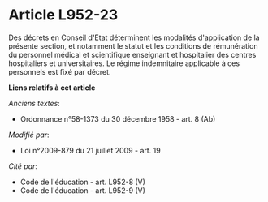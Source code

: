 # Article L952-23

Des décrets en Conseil d'Etat déterminent les modalités d'application de la présente section, et notamment le statut et les
conditions de rémunération du personnel médical et scientifique enseignant et hospitalier des centres hospitaliers et
universitaires. Le régime indemnitaire applicable à ces personnels est fixé par décret.

**Liens relatifs à cet article**

_Anciens textes_:

  - Ordonnance n°58-1373 du 30 décembre 1958 - art. 8 (Ab)

_Modifié par_:

  - Loi n°2009-879 du 21 juillet 2009 - art. 19

_Cité par_:

  - Code de l'éducation - art. L952-8 (V)
  - Code de l'éducation - art. L952-9 (V)
